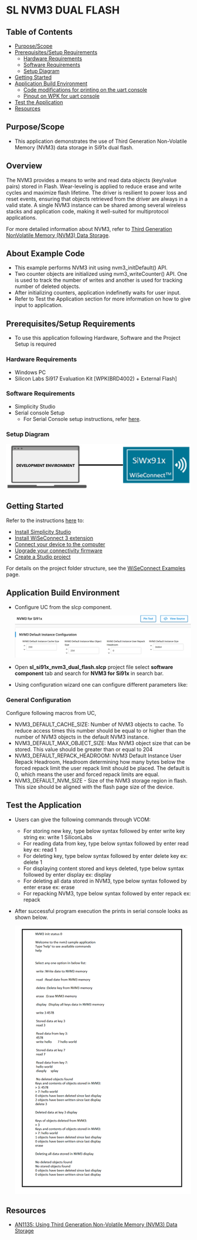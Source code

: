 # SL NVM3 DUAL FLASH

## Table of Contents

- [Purpose/Scope](#purposescope)
- [Prerequisites/Setup Requirements](#prerequisitessetup-requirements)
  - [Hardware Requirements](#hardware-requirements)
  - [Software Requirements](#software-requirements)
  - [Setup Diagram](#setup-diagram)
- [Getting Started](#getting-started)
- [Application Build Environment](#application-build-environment)
  - [Code modifications for printing on the uart console](#code-modifications-for-printing-on-the-uart-console)
  - [Pinout on WPK for uart console](#pinout-on-wpk-for-uart-console)
- [Test the Application](#test-the-application)
- [Resources](#resources)

## Purpose/Scope

- This application demonstrates the use of Third Generation Non-Volatile Memory (NVM3) data storage in Si91x dual flash.

## Overview

The NVM3 provides a means to write and read data objects (key/value pairs) stored in Flash. Wear-leveling is applied to reduce erase and write cycles and maximize flash lifetime. The driver is resilient to power loss and reset events, ensuring that objects retrieved from the driver are always in a valid state. A single NVM3 instance can be shared among several wireless stacks and application code, making it well-suited for multiprotocol applications.

For more detailed information about NVM3, refer to [Third Generation NonVolatile Memory (NVM3) Data Storage](https://www.silabs.com/documents/public/application-notes/an1135-using-third-generation-nonvolatile-memory.pdf).

## About Example Code

- This example performs NVM3 init using nvm3_initDefault() API.
- Two counter objects are initialized using nvm3_writeCounter() API. One is used to track the number of writes and another is used for
  tracking number of deleted objects.
- After initializing counters, application indefinetly waits for user input.
- Refer to Test the Application section for more information on how to give input to application.

## Prerequisites/Setup Requirements

- To use this application following Hardware, Software and the Project Setup is required

### Hardware Requirements

- Windows PC
- Silicon Labs Si917 Evaluation Kit [WPK(BRD4002) + External Flash]

### Software Requirements

- Simplicity Studio
- Serial console Setup
  - For Serial Console setup instructions, refer [here](https://docs.silabs.com/wiseconnect/latest/wiseconnect-developers-guide-developing-for-silabs-hosts/#console-input-and-output).

### Setup Diagram

![Figure: Introduction](resources/readme/setupdiagram.png)

## Getting Started

Refer to the instructions [here](https://docs.silabs.com/wiseconnect/latest/wiseconnect-getting-started/) to:

- [Install Simplicity Studio](https://docs.silabs.com/wiseconnect/latest/wiseconnect-developers-guide-developing-for-silabs-hosts/#install-simplicity-studio)
- [Install WiSeConnect 3 extension](https://docs.silabs.com/wiseconnect/latest/wiseconnect-developers-guide-developing-for-silabs-hosts/#install-the-wi-se-connect-3-extension)
- [Connect your device to the computer](https://docs.silabs.com/wiseconnect/latest/wiseconnect-developers-guide-developing-for-silabs-hosts/#connect-si-wx91x-to-computer)
- [Upgrade your connectivity firmware ](https://docs.silabs.com/wiseconnect/latest/wiseconnect-developers-guide-developing-for-silabs-hosts/#update-si-wx91x-connectivity-firmware)
- [Create a Studio project ](https://docs.silabs.com/wiseconnect/latest/wiseconnect-developers-guide-developing-for-silabs-hosts/#create-a-project)

For details on the project folder structure, see the [WiSeConnect Examples](https://docs.silabs.com/wiseconnect/latest/wiseconnect-examples/#example-folder-structure) page.

## Application Build Environment

- Configure UC from the slcp component.

   ![Figure: Introduction](resources/uc_screen/si91x_nvm3_uc_screen.png)

- Open **sl_si91x_nvm3_dual_flash.slcp** project file select **software component** tab and search for **NVM3 for Si91x** in search bar.
- Using configuration wizard one can configure different parameters like:

### General Configuration

  Configure following macros from UC,
- NVM3_DEFAULT_CACHE_SIZE: Number of NVM3 objects to cache. To reduce access times this number should be equal to or higher than the number 
  of NVM3 objects in the default NVM3 instance.
- NVM3_DEFAULT_MAX_OBJECT_SIZE: Max NVM3 object size that can be stored. This value should be greater than or equal to 204
- NVM3_DEFAULT_REPACK_HEADROOM: NVM3 Default Instance User Repack Headroom, Headroom determining how many bytes below the forced repack limit 
  the user repack limit should be placed. The default is 0, which means the user and forced repack limits are equal.
- NVM3_DEFAULT_NVM_SIZE - Size of the NVM3 storage region in flash. This size should be aligned with the flash page size of the device.

## Test the Application

- Users can give the following commands through VCOM:

  - For storing new key, type below syntax followed by enter
    write key string
    ex: write 1 SiliconLabs
  - For reading data from key, type below syntax followed by enter
    read key
    ex: read 1
  - For deleting key, type below syntax followed by enter
    delete key
    ex: delete 1
  - For displaying content stored and keys deleted, type below syntax followed by enter
    display
    ex: display
  - For deleting all data stored in NVM3, type below syntax followed by enter
    erase
    ex: erase
  - For repacking NVM3, type below syntax followed by enter
    repack
    ex: repack

- After successful program execution the prints in serial console looks as shown below.

    ![Figure: Introduction](resources/readme/output.png)

## Resources

- [AN1135: Using Third Generation Non-Volatile Memory (NVM3) Data Storage](https://www.silabs.com/documents/public/application-notes/an1135-using-third-generation-nonvolatile-memory.pdf)

